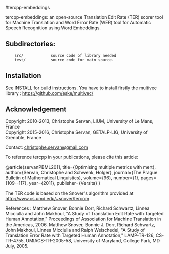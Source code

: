 #tercpp-embeddings

tercpp-embeddings: an open-source Translation Edit Rate (TER) scorer tool for Machine Translation and Word Error Rate (WER) tool for Automatic Speech Recognition using Word Embeddings.

## Subdirectories:

		src/			source code of library needed
		test/			source code for main source.


## Installation
		
See INSTALL for build instructions.
You have to install firstly the multivec library : https://github.com/eske/multivec/

## Acknowledgement 

Copyright 2010-2013, Christophe Servan, LIUM, University of Le Mans, France <br />
Copyright 2015-2016, Christophe Servan, GETALP-LIG, University of Grenoble, France

Contact: christophe.servan@gmail.com


To reference tercpp in your publications, please cite this article:

@article{servanPBML2011,
  title={Optimising multiple metrics with mert},
  author={Servan, Christophe and Schwenk, Holger},
  journal={The Prague Bulletin of Mathematical Linguistics},
  volume={96},
  number={1},
  pages={109--117},
  year={2011},
  publisher={Versita}
}


The TER code is based on the Snover's algorithm provided at http://www.cs.umd.edu/~snover/tercom

References : 
Matthew Snover, Bonnie Dorr, Richard Schwartz, Linnea Micciulla and John Makhoul, "A Study of Translation Edit Rate with Targeted Human Annotation," Proceedings of Association for Machine Translation in the Americas, 2006. 
Matthew Snover, Bonnie J. Dorr, Richard Schwartz, John Makhoul, Linnea Micciulla and Ralph Weischedel, "A Study of Translation Error Rate with Targeted Human Annotation," LAMP-TR-126, CS-TR-4755, UMIACS-TR-2005-58, University of Maryland, College Park, MD July, 2005.
 
